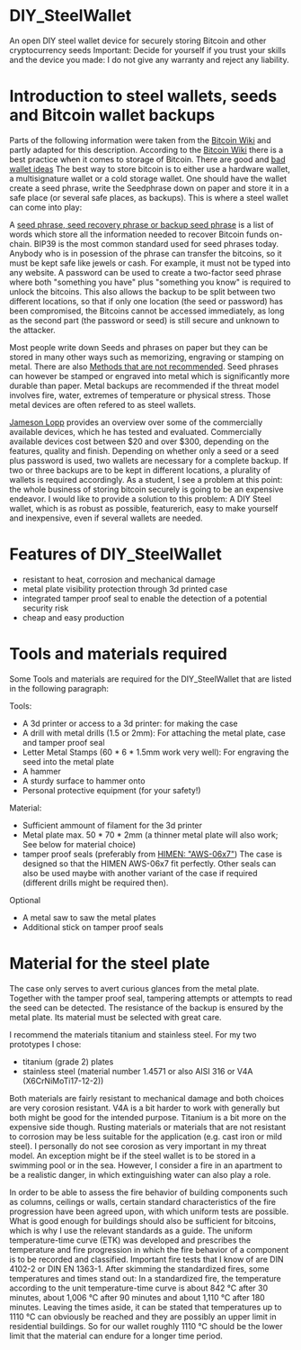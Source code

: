 # DIY_SteelWallet
An open DIY steel wallet device for securely storing Bitcoin and other cryptocurrency seeds
Important: Decide for yourself if you trust your skills and the device you made: I do not give any warranty and reject any liability.

# Introduction to steel wallets, seeds and Bitcoin wallet backups

Parts of the following information were taken from the [Bitcoin Wiki](https://en.bitcoin.it/wiki/Bitcoin_Wiki:About) and partly adapted for this description.
According to the [Bitcoin Wiki](https://en.bitcoin.it/wiki/Storing_bitcoins#Cold_storage_wallets) there is a best practice when it comes to storage of Bitcoin. There are good and [bad wallet ideas](https://en.bitcoin.it/wiki/Storing_bitcoins#Bad_wallet_ideas) The best way to store bitcoin is to either use a hardware wallet, a multisignature wallet or a cold storage wallet. One should have the wallet create a seed phrase,
 write the Seedphrase down on paper and store it in a safe place (or several safe places, as backups). This is where a steel wallet can come into play:
 
A [seed phrase, seed recovery phrase or backup seed phrase](https://en.bitcoin.it/wiki/Seed_phrase) is a list of words which store all the information needed to recover Bitcoin funds on-chain. BIP39 is the most common standard used for seed phrases today. Anybody  who is in posession of the phrase can transfer the bitcoins, so it must be kept safe like jewels or cash. For example, it must not be typed into any website. A password can be used to create a two-factor seed phrase where both "something you have" plus "something you know" is required to unlock the bitcoins. This also allows the backup to be split between two different locations, so that if only one location (the seed or password) has been compromised, the Bitcoins cannot be accessed immediately, as long as the second part (the password or seed) is still secure and unknown to the attacker.

Most people write down Seeds and phrases on paper but they can be stored in many other ways such as memorizing, engraving or stamping on metal. There are also [Methods that are not recommended](https://en.bitcoin.it/wiki/Seed_phrase#Methods_that_are_not_recommended). Seed phrases can however be stamped or engraved into metal which is significantly more durable than paper. Metal backups are recommended if the threat model involves fire, water, extremes of temperature or physical stress. Those metal devices are often refered to as steel wallets.

[Jameson Lopp](https://jlopp.github.io/metal-bitcoin-storage-reviews/) provides an overview over some of the commercially available devices, which he has tested and evaluated. Commercially available devices cost between $20 and over $300, depending on the features, quality and finish. 
Depending on whether only a seed or a seed plus password is used, two wallets are necessary for a complete backup. If two or three backups are to be kept in different locations, a plurality of wallets is required accordingly. As a student, I see a problem at this point: the whole business of storing bitcoin securely is going to be an expensive endeavor. 
I would like to provide a solution to this problem: A DIY Steel wallet, which is as robust as possible, featurerich, easy to make yourself and inexpensive, even if several wallets are needed.

# Features of DIY_SteelWallet
+ resistant to heat, corrosion and mechanical damage
+ metal plate visibility protection through 3d printed case
+ integrated tamper proof seal to enable the detection of a potential security risk
+ cheap and easy production

# Tools and materials required

Some Tools and materials are required for the DIY_SteelWallet that are listed in the following paragraph:

Tools:
+ A 3d printer or access to a 3d printer: for making the case
+ A drill with metal drills (1.5 or 2mm): For attaching the metal plate, case and tamper proof seal
+ Letter Metal Stamps (60 * 6 * 1.5mm work very well): For engraving the seed into the metal plate
+ A hammer
+ A sturdy surface to hammer onto
+ Personal protective equipment (for your safety!)

Material:
+ Sufficient ammount of filament for the 3d printer
+ Metal plate max. 50 * 70 * 2mm (a thinner metal plate will also work; See below for material choice)
+ tamper proof seals (preferably from [HIMEN: "AWS-06x7"](https://www.amazon.fr/plastique-métallique-HIMEN-numérotés-consécutivement/dp/B07VDYRMH5/))
The case is designed so that the HIMEN AWS-06x7 fit perfectly. Other seals can also be used maybe with another variant of the case if required (different drills might be required then).

Optional
+ A metal saw to saw the metal plates
+ Additional stick on tamper proof seals

# Material for the steel plate

The case only serves to avert curious glances from the metal plate. Together with the tamper proof seal, tampering attempts or attempts to read the seed can be detected. The resistance of the backup is ensured by the metal plate. Its material must be selected with great care.

I recommend the materials titanium and stainless steel. For my two prototypes I chose:
+ titanium (grade 2) plates 
+ stainless steel (material number 1.4571 or also AISI 316 or V4A (X6CrNiMoTi17-12-2))

Both materials are fairly resistant to mechanical damage and both choices are very corosion resistant. V4A is a bit harder to work with generally but both might be good for the intended purpose. Titanium is a bit more on the expensive side though.
Rusting materials or materials that are not resistant to corrosion may be less suitable for the application (e.g. cast iron or mild steel). 
I personally do not see corosion as very important in my threat model. An exception might be if the steel wallet is to be stored in a swimming pool or in the sea. However, I consider a fire in an apartment to be a realistic danger, in which extinguishing water can also play a role.

In order to be able to assess the fire behavior of building components such as columns, ceilings or walls, certain standard characteristics of the fire progression have been agreed upon, with which uniform tests are possible. What is good enough for buildings should also be sufficient for bitcoins, which is why I use the relevant standards as a guide. The uniform temperature-time curve (ETK) was developed and prescribes the temperature and fire progression in which the fire behavior of a component is to be recorded and classified. Important fire tests that I know of are DIN 4102-2 or DIN EN 1363-1. 
After skimming the standardized fires, some temperatures and times stand out: In a standardized fire, the temperature according to the unit temperature-time curve is about 842 °C after 30 minutes, about 1,006 °C after 90 minutes and about 1,110 °C after 180 minutes. Leaving the times aside, it can be stated that temperatures up to 1110 °C can obviously be reached and they are possibly an upper limit in residential buildings. So for our wallet roughly 1110 °C should be the lower limit that the material can endure for a longer time period.

